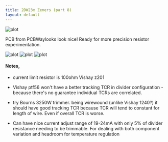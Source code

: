 ```yaml
---
title: 2DW23x Zeners (part 8)
layout: default
---
```


![plot](/public/images/dw232/pcb/out.jpg)

PCB from PCBWaylooks look nice! Ready for more precision resistor experimentation. 

![plot](/public/images/dw232/pcb/DSC03021.JPG)
![plot](/public/images/dw232/pcb/DSC03011.JPG)
![plot](/public/images/dw232/pcb/DSC03040.JPG)

#### Notes,

- current limit resistor is 100ohm Vishay z201

- Vishay ptf56 won't have a better tracking TCR in divider configuration - because there's no guarantee individual TCRs are correlated. 

- try Bourns 3250W trimmer. being wirewound (unlike Vishay 1240?) it should have good tracking TCR because TCR will tend to constant
  for length of wire. Even if overall TCR is worse. 

- Can have nice current adjust range of 19-24mA with only 5% of divider resistance needing to be trimmable. For dealing with both component variation and headroom for temperature regulation 


